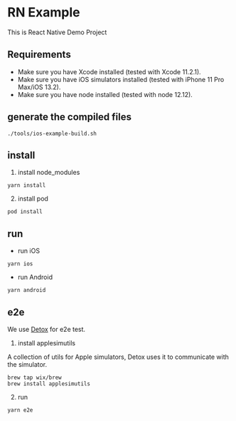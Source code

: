 # RN Example

This is React Native Demo Project

## Requirements
- Make sure you have Xcode installed (tested with Xcode 11.2.1).
- Make sure you have iOS simulators installed (tested with iPhone 11 Pro Max/iOS 13.2).
- Make sure you have node installed (tested with node 12.12).

## generate the compiled files

```
./tools/ios-example-build.sh
```

## install

1. install node_modules
```
yarn install
```

2. install pod
```
pod install
```

## run

- run iOS
```
yarn ios
```

- run Android
```
yarn android
```

## e2e
We use [Detox](https://github.com/wix/Detox) for e2e test.

1. install applesimutils

A collection of utils for Apple simulators, Detox uses it to communicate with the simulator.
```
brew tap wix/brew
brew install applesimutils
```

2. run
```
yarn e2e
```
